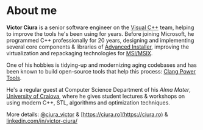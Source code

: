 # About me

**Victor Ciura** is a senior software engineer on the [Visual C++](https://twitter.com/visualc) team, helping to improve the tools he's been using for years. Before joining Microsoft, he programmed C++ professionally for 20 years, designing and implementing several core components & libraries of [Advanced Installer](https://www.advancedinstaller.com), improving the virtualization and repackaging technologies for [MSI/MSIX](https://www.advancedinstaller.com/msix-introduction.html).   

One of his hobbies is tidying-up and modernizing aging codebases and has been known to build open-source tools that help this process: [Clang Power Tools](http://clangpowertools.com).   

He's a regular guest at Computer Science Department of his _Alma Mater_, [University of Craiova](http://www.ace.ucv.ro), where he gives student lectures & workshops on using modern C++, STL, algorithms and optimization techniques.  

More details: [@ciura_victor](https://twitter.com/ciura_victor) & [https://ciura.ro](https://ciura.ro) & [linkedin.com/in/victor-ciura/](https://www.linkedin.com/in/victor-ciura/)  
